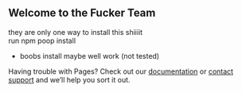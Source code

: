 ## Welcome to the Fucker Team
they are only one way to install this shiiiit <br>
run npm poop install <br>
* boobs install maybe well work (not tested)

Having trouble with Pages? Check out our [documentation](https://help.github.com/categories/github-pages-basics/) or [contact support](https://github.com/contact) and we’ll help you sort it out.
